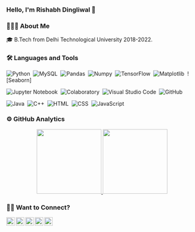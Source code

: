 ### **Hello, I'm Rishabh Dingliwal** 👋

### 👨🏻‍💻 About Me
🎓 B.Tech from Delhi Technological University 2018-2022.



### 🛠 Languages and Tools
![Python](https://img.shields.io/badge/-Python-EEEFF?style=flat&logo=python&logoColor=3776AB)&nbsp;
![MySQL](https://img.shields.io/badge/-MySQL-05122A?style=flat&logo=mysql&logoColor=4479A1)&nbsp;
![Pandas](https://img.shields.io/badge/-Pandas-05122A?style=flat&logo=pandas&logoColor=150458)&nbsp;
![Numpy](https://img.shields.io/badge/-NumPy-05122A?style=flat&logo=numpy&logoColor=013243)&nbsp;
![TensorFlow](https://img.shields.io/badge/-TensorFlow-05122A?style=flat&logo=tensorflow&logoColor=FF6F00)&nbsp;
![Matplotlib](https://img.shields.io/badge/-Matplotlib-05122A?style=flat&logo=matplotlib&logoColor=FF6F00)&nbsp;
![Seaborn]

![Jupyter Notebook](https://img.shields.io/badge/-Jupyter%20Notebook-05122A?style=flat&logo=jupyter&logoColor=F37626)&nbsp;
![Colaboratory](https://img.shields.io/badge/-Google%20Colab-05122A?style=flat&logo=googlecolab&logoColor=F9AB00)&nbsp;
![Visual Studio Code](https://img.shields.io/badge/-Visual%20Studio%20Code-05122A?style=flat&logo=visual-studio-code&logoColor=007ACC)&nbsp;
![GitHub](https://img.shields.io/badge/-GitHub-05122A?style=flat&logo=github)

![Java](https://img.shields.io/badge/-Java8-05122A?style=flat&logo=java&logoColor=007396)&nbsp;
![C++](https://img.shields.io/badge/-C++-05122A?style=flat&logo=C%2B%2B&logoColor=00599C)&nbsp;
![HTML](https://img.shields.io/badge/-HTML-05122A?style=flat&logo=HTML5)&nbsp;
![CSS](https://img.shields.io/badge/-CSS-05122A?style=flat&logo=CSS3&logoColor=1572B6)&nbsp;
![JavaScript](https://img.shields.io/badge/-javascript-05122A?style=flat&logo=javascript)&nbsp;


### ⚙️ GitHub Analytics
<p align="center">
<a href="https://github.com/rishabh1323">
  <img height="170em" src="https://github-readme-stats-eight-theta.vercel.app/api?username=rishabh1323&show_icons=true&theme=algolia&include_all_commits=true&count_private=true"/>
  <img height="170em" src="https://github-readme-stats-eight-theta.vercel.app/api/top-langs/?username=rishabh1323&layout=compact&langs_count=8&theme=algolia"/>
</a>
</p>

### 🤝🏻 Want to Connect?
<p align="center">
<a href="https://twitter.com/Rishabh1323">
  <img align="left" alt="Hemang's Twitter" width="22px" src="https://www.flaticon.com/svg/static/icons/svg/1409/1409937.svg" />
</a>
<a href="https://www.linkedin.com/in/rishabh-dingliwal/">
  <img align="left" alt="Hemang's LinkedIn" width="22px" src="https://www.flaticon.com/svg/static/icons/svg/1409/1409945.svg" />
</a>
<a href="https://github.com/rishabh1323">
  <img align="left" alt="Hemang's GitHub" width="22px" src="https://www.flaticon.com/svg/static/icons/svg/270/270798.svg" />
</a>
<a href="https://www.instagram.com/rishabh_dingliwal/">
  <img align="left" alt="Hemang's Instagram" width="22px" src="https://www.flaticon.com/svg/static/icons/svg/1409/1409946.svg" />
</a>
<a href="https://www.facebook.com/rishabh.dingliwal.1323">
  <img align="left" alt="Hemang's Facebook" width="22px" src="https://www.flaticon.com/svg/static/icons/svg/1409/1409943.svg"  class="white" />
</a>

<!--
**rishabh1323/rishabh1323** is a ✨ _special_ ✨ repository because its `README.md` (this file) appears on your GitHub profile.

Here are some ideas to get you started:

- 🔭 I’m currently working on ...
- 🌱 I’m currently learning ...
- 👯 I’m looking to collaborate on ...
- 🤔 I’m looking for help with ...
- 💬 Ask me about ...
- 📫 How to reach me: ...
- 😄 Pronouns: ...
- ⚡ Fun fact: ...
-->
